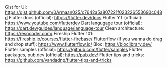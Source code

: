 Gist for UI: https://gist.github.com/0Armaan025/c7642a5a807221f023226553690c048d
Flutter docs (official): https://flutter.dev/docs
Flutter YT (official): https://www.youtube.com/flutterdev
Dart langugage tour (official): https://dart.dev/guides/language/language-tour
Clean architecture: https://resocoder.com/
Fireship Flutter 101: https://fireship.io/courses/flutter-firebase/
Flutterflow (if you wanna do drag and drop stuff): https://www.flutterflow.io/
Bloc: https://bloclibrary.dev/
Flutter samples (official): https://github.com/flutter/samples
Flutter packages, pub.dev (official): https://pub.dev/
Flutter tips and tricks: https://github.com/vandadnp/flutter-tips-and-tricks
